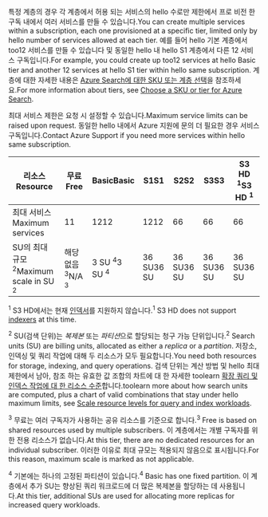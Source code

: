 <span data-ttu-id="65ab5-101">특정 계층의 경우 각 계층에서 허용 되는 서비스의 hello 수로만 제한에서 프로 비전 한 구독 내에서 여러 서비스를 만들 수 있습니다.</span><span class="sxs-lookup"><span data-stu-id="65ab5-101">You can create multiple services within a subscription, each one provisioned at a specific tier, limited only by hello number of services allowed at each tier.</span></span> <span data-ttu-id="65ab5-102">예를 들어 hello 기본 계층에서 too12 서비스를 만들 수 있습니다 및 동일한 hello 내 hello S1 계층에서 다른 12 서비스 구독입니다.</span><span class="sxs-lookup"><span data-stu-id="65ab5-102">For example, you could create up too12 services at hello Basic tier and another 12 services at hello S1 tier within hello same subscription.</span></span> <span data-ttu-id="65ab5-103">계층에 대한 자세한 내용은 [Azure Search에 대한 SKU 또는 계층 선택](../articles/search/search-sku-tier.md)을 참조하세요.</span><span class="sxs-lookup"><span data-stu-id="65ab5-103">For more information about tiers, see [Choose a SKU or tier for Azure Search](../articles/search/search-sku-tier.md).</span></span>

<span data-ttu-id="65ab5-104">최대 서비스 제한은 요청 시 설정할 수 있습니다.</span><span class="sxs-lookup"><span data-stu-id="65ab5-104">Maximum service limits can be raised upon request.</span></span> <span data-ttu-id="65ab5-105">동일한 hello 내에서 Azure 지원에 문의 더 필요한 경우 서비스 구독입니다.</span><span class="sxs-lookup"><span data-stu-id="65ab5-105">Contact Azure Support if you need more services within hello same subscription.</span></span>

| <span data-ttu-id="65ab5-106">리소스</span><span class="sxs-lookup"><span data-stu-id="65ab5-106">Resource</span></span> | <span data-ttu-id="65ab5-107">무료</span><span class="sxs-lookup"><span data-stu-id="65ab5-107">Free</span></span> | <span data-ttu-id="65ab5-108">Basic</span><span class="sxs-lookup"><span data-stu-id="65ab5-108">Basic</span></span> | <span data-ttu-id="65ab5-109">S1</span><span class="sxs-lookup"><span data-stu-id="65ab5-109">S1</span></span> | <span data-ttu-id="65ab5-110">S2</span><span class="sxs-lookup"><span data-stu-id="65ab5-110">S2</span></span> | <span data-ttu-id="65ab5-111">S3</span><span class="sxs-lookup"><span data-stu-id="65ab5-111">S3</span></span> | <span data-ttu-id="65ab5-112">S3 HD <sup>1</sup></span><span class="sxs-lookup"><span data-stu-id="65ab5-112">S3 HD <sup>1</sup></span></span> |
| --- | --- | --- | --- | --- | --- | --- |
| <span data-ttu-id="65ab5-113">최대 서비스</span><span class="sxs-lookup"><span data-stu-id="65ab5-113">Maximum services</span></span> |<span data-ttu-id="65ab5-114">1</span><span class="sxs-lookup"><span data-stu-id="65ab5-114">1</span></span> |<span data-ttu-id="65ab5-115">12</span><span class="sxs-lookup"><span data-stu-id="65ab5-115">12</span></span> |<span data-ttu-id="65ab5-116">12</span><span class="sxs-lookup"><span data-stu-id="65ab5-116">12</span></span> |<span data-ttu-id="65ab5-117">6</span><span class="sxs-lookup"><span data-stu-id="65ab5-117">6</span></span> |<span data-ttu-id="65ab5-118">6</span><span class="sxs-lookup"><span data-stu-id="65ab5-118">6</span></span> |<span data-ttu-id="65ab5-119">6</span><span class="sxs-lookup"><span data-stu-id="65ab5-119">6</span></span> |
| <span data-ttu-id="65ab5-120">SU의 최대 규모 <sup>2</sup></span><span class="sxs-lookup"><span data-stu-id="65ab5-120">Maximum scale in SU <sup>2</sup></span></span> |<span data-ttu-id="65ab5-121">해당 없음 <sup>3</sup></span><span class="sxs-lookup"><span data-stu-id="65ab5-121">N/A <sup>3</sup></span></span> |<span data-ttu-id="65ab5-122">3 SU <sup>4</sup></span><span class="sxs-lookup"><span data-stu-id="65ab5-122">3 SU <sup>4</sup></span></span> |<span data-ttu-id="65ab5-123">36 SU</span><span class="sxs-lookup"><span data-stu-id="65ab5-123">36 SU</span></span> |<span data-ttu-id="65ab5-124">36 SU</span><span class="sxs-lookup"><span data-stu-id="65ab5-124">36 SU</span></span> |<span data-ttu-id="65ab5-125">36 SU</span><span class="sxs-lookup"><span data-stu-id="65ab5-125">36 SU</span></span> |<span data-ttu-id="65ab5-126">36 SU</span><span class="sxs-lookup"><span data-stu-id="65ab5-126">36 SU</span></span> |

<span data-ttu-id="65ab5-127"><sup>1</sup> S3 HD에서는 현재 [인덱서](../articles/search/search-indexer-overview.md)를 지원하지 않습니다.</span><span class="sxs-lookup"><span data-stu-id="65ab5-127"><sup>1</sup> S3 HD does not support [indexers](../articles/search/search-indexer-overview.md) at this time.</span></span> 

<span data-ttu-id="65ab5-128"><sup>2</sup> SU(검색 단위)는 *복제본* 또는 *파티션*으로 할당되는 청구 가능 단위입니다.</span><span class="sxs-lookup"><span data-stu-id="65ab5-128"><sup>2</sup> Search units (SU) are billing units, allocated as either a *replica* or a *partition*.</span></span> <span data-ttu-id="65ab5-129">저장소, 인덱싱 및 쿼리 작업에 대해 두 리소스가 모두 필요합니다.</span><span class="sxs-lookup"><span data-stu-id="65ab5-129">You need both resources for storage, indexing, and query operations.</span></span> <span data-ttu-id="65ab5-130">검색 단위는 계산 방법 및 hello 최대 제한에서 남아, 참조 하는 유효한 값 조합의 차트에 대 한 자세한 toolearn [확장 쿼리 및 인덱스 작업에 대 한 리소스 수준](../articles/search/search-capacity-planning.md)합니다.</span><span class="sxs-lookup"><span data-stu-id="65ab5-130">toolearn more about how search units are computed, plus a chart of valid combinations that stay under hello maximum limits, see [Scale resource levels for query and index workloads](../articles/search/search-capacity-planning.md).</span></span> 

<span data-ttu-id="65ab5-131"><sup>3</sup> 무료는 여러 구독자가 사용하는 공유 리소스를 기준으로 합니다.</span><span class="sxs-lookup"><span data-stu-id="65ab5-131"><sup>3</sup> Free is based on shared resources used by multiple subscribers.</span></span> <span data-ttu-id="65ab5-132">이 계층에서는 개별 구독자를 위한 전용 리소스가 없습니다.</span><span class="sxs-lookup"><span data-stu-id="65ab5-132">At this tier, there are no dedicated resources for an individual subscriber.</span></span> <span data-ttu-id="65ab5-133">이러한 이유로 최대 규모는 적용되지 않음으로 표시됩니다.</span><span class="sxs-lookup"><span data-stu-id="65ab5-133">For this reason, maximum scale is marked as not applicable.</span></span>

<span data-ttu-id="65ab5-134"><sup>4</sup> 기본에는 하나의 고정된 파티션이 있습니다.</span><span class="sxs-lookup"><span data-stu-id="65ab5-134"><sup>4</sup> Basic has one fixed partition.</span></span> <span data-ttu-id="65ab5-135">이 계층에서 추가 SU는 향상된 쿼리 워크로드에 더 많은 복제본을 할당하는 데 사용됩니다.</span><span class="sxs-lookup"><span data-stu-id="65ab5-135">At this tier, additional SUs are used for allocating more replicas for increased query workloads.</span></span>

